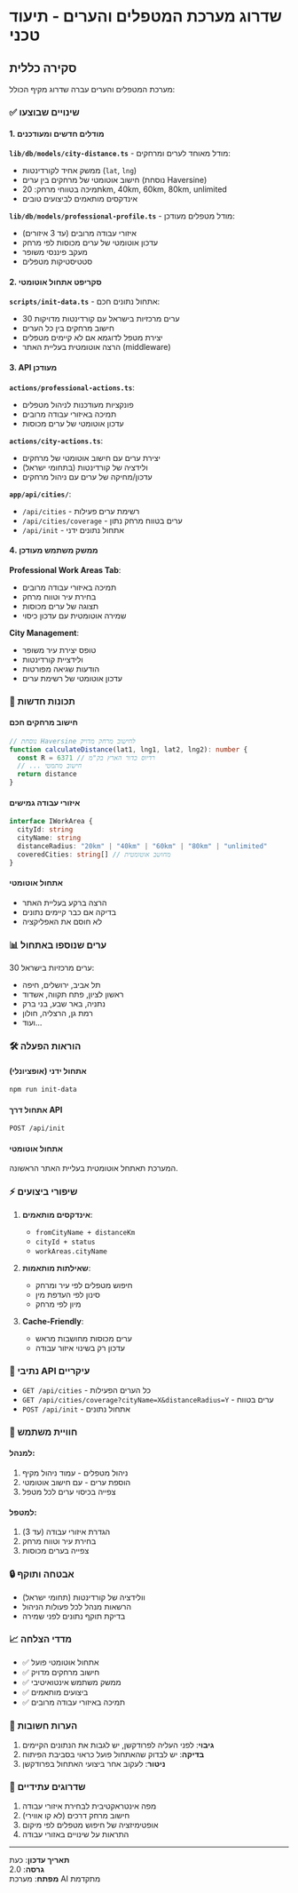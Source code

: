 # שדרוג מערכת המטפלים והערים - תיעוד טכני

## סקירה כללית

מערכת המטפלים והערים עברה שדרוג מקיף הכולל:

### ✅ שינויים שבוצעו

#### 1. מודלים חדשים ומעודכנים

**`lib/db/models/city-distance.ts`** - מודל מאוחד לערים ומרחקים:
- ממשק אחיד לקורדינטות (`lat`, `lng`)
- חישוב אוטומטי של מרחקים בין ערים (נוסחת Haversine)
- תמיכה בטווחי מרחק: 20km, 40km, 60km, 80km, unlimited
- אינדקסים מותאמים לביצועים טובים

**`lib/db/models/professional-profile.ts`** - מודל מטפלים מעודכן:
- איזורי עבודה מרובים (עד 3 איזורים)
- עדכון אוטומטי של ערים מכוסות לפי מרחק
- מעקב פיננסי משופר
- סטטיסטיקות מטפלים

#### 2. סקריפט אתחול אוטומטי

**`scripts/init-data.ts`** - אתחול נתונים חכם:
- 30 ערים מרכזיות בישראל עם קורדינטות מדויקות
- חישוב מרחקים בין כל הערים
- יצירת מטפל לדוגמא אם לא קיימים מטפלים
- הרצה אוטומטית בעליית האתר (middleware)

#### 3. API מעודכן

**`actions/professional-actions.ts`**:
- פונקציות מעודכנות לניהול מטפלים
- תמיכה באיזורי עבודה מרובים
- עדכון אוטומטי של ערים מכוסות

**`actions/city-actions.ts`**:
- יצירת ערים עם חישוב אוטומטי של מרחקים
- ולידציה של קורדינטות (בתחומי ישראל)
- עדכון/מחיקה של ערים עם ניהול מרחקים

**`app/api/cities/`**:
- `/api/cities` - רשימת ערים פעילות
- `/api/cities/coverage` - ערים בטווח מרחק נתון
- `/api/init` - אתחול נתונים ידני

#### 4. ממשק משתמש מעודכן

**Professional Work Areas Tab**:
- תמיכה באיזורי עבודה מרובים
- בחירת עיר וטווח מרחק
- תצוגה של ערים מכוסות
- שמירה אוטומטית עם עדכון כיסוי

**City Management**:
- טופס יצירת עיר משופר
- ולידציית קורדינטות
- הודעות שגיאה מפורטות
- עדכון אוטומטי של רשימת ערים

### 🚀 תכונות חדשות

#### חישוב מרחקים חכם
```typescript
// נוסחת Haversine לחישוב מרחק מדויק
function calculateDistance(lat1, lng1, lat2, lng2): number {
  const R = 6371 // רדיוס כדור הארץ בק"מ
  // ... חישוב מתמטי
  return distance
}
```

#### איזורי עבודה גמישים
```typescript
interface IWorkArea {
  cityId: string
  cityName: string
  distanceRadius: "20km" | "40km" | "60km" | "80km" | "unlimited"
  coveredCities: string[] // מחושב אוטומטית
}
```

#### אתחול אוטומטי
- הרצה ברקע בעליית האתר
- בדיקה אם כבר קיימים נתונים
- לא חוסם את האפליקציה

### 📊 ערים שנוספו באתחול

30 ערים מרכזיות בישראל:
- תל אביב, ירושלים, חיפה
- ראשון לציון, פתח תקווה, אשדוד
- נתניה, באר שבע, בני ברק
- רמת גן, הרצליה, חולון
- ועוד...

### 🛠 הוראות הפעלה

#### אתחול ידני (אופציונלי)
```bash
npm run init-data
```

#### אתחול דרך API
```bash
POST /api/init
```

#### אתחול אוטומטי
המערכת תאתחל אוטומטית בעליית האתר הראשונה.

### ⚡ שיפורי ביצועים

1. **אינדקסים מותאמים**:
   - `fromCityName + distanceKm`
   - `cityId + status`
   - `workAreas.cityName`

2. **שאילתות מותאמות**:
   - חיפוש מטפלים לפי עיר ומרחק
   - סינון לפי העדפת מין
   - מיון לפי מרחק

3. **Cache-Friendly**:
   - ערים מכוסות מחושבות מראש
   - עדכון רק בשינוי איזור עבודה

### 🔧 נתיבי API עיקריים

- `GET /api/cities` - כל הערים הפעילות
- `GET /api/cities/coverage?cityName=X&distanceRadius=Y` - ערים בטווח
- `POST /api/init` - אתחול נתונים

### 📱 חוויית משתמש

#### למנהל:
1. ניהול מטפלים - עמוד ניהול מקיף
2. הוספת ערים - עם חישוב אוטומטי
3. צפייה בכיסוי ערים לכל מטפל

#### למטפל:
1. הגדרת איזורי עבודה (עד 3)
2. בחירת עיר וטווח מרחק
3. צפייה בערים מכוסות

### 🔒 אבטחה ותוקף

- וולידציה של קורדינטות (תחומי ישראל)
- הרשאות מנהל לכל פעולות הניהול
- בדיקת תוקף נתונים לפני שמירה

### 📈 מדדי הצלחה

- ✅ אתחול אוטומטי פועל
- ✅ חישוב מרחקים מדויק
- ✅ ממשק משתמש אינטואיטיבי
- ✅ ביצועים מותאמים
- ✅ תמיכה באיזורי עבודה מרובים

### 🚨 הערות חשובות

1. **גיבוי**: לפני העליה לפרודקשן, יש לגבות את הנתונים הקיימים
2. **בדיקה**: יש לבדוק שהאתחול פועל כראוי בסביבת הפיתוח
3. **ניטור**: לעקוב אחר ביצועי האתחול בפרודקשן

### 🔄 שדרוגים עתידיים

1. מפה אינטראקטיבית לבחירת איזורי עבודה
2. חישוב מרחק דרכים (לא קו אווירי)
3. אופטימיזציה של חיפוש מטפלים לפי מיקום
4. התראות על שינויים באזורי עבודה

---

**תאריך עדכון**: כעת  
**גרסה**: 2.0  
**מפתח**: מערכת AI מתקדמת 